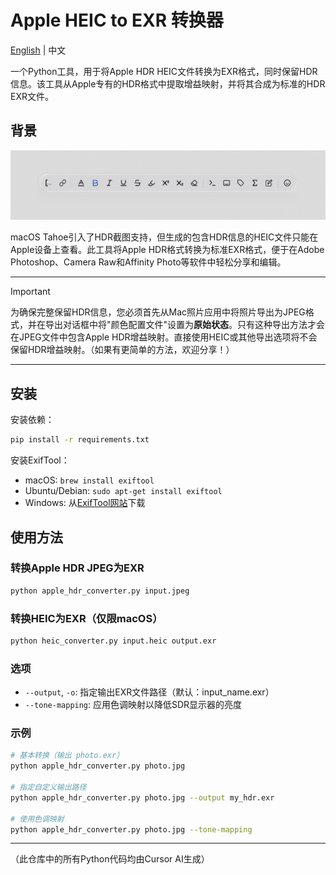 # Apple HEIC to EXR 转换器

[English](README.md) | 中文

一个Python工具，用于将Apple HDR HEIC文件转换为EXR格式，同时保留HDR信息。该工具从Apple专有的HDR格式中提取增益映射，并将其合成为标准的HDR EXR文件。

## 背景

![hdr截图示例](./doc/hdr_screenshot.jpg)

macOS Tahoe引入了HDR截图支持，但生成的包含HDR信息的HEIC文件只能在Apple设备上查看。此工具将Apple HDR格式转换为标准EXR格式，便于在Adobe Photoshop、Camera Raw和Affinity Photo等软件中轻松分享和编辑。

---

> [!IMPORTANT]
> 为确保完整保留HDR信息，您必须首先从Mac照片应用中将照片导出为JPEG格式，并在导出对话框中将"颜色配置文件"设置为**原始状态**。只有这种导出方法才会在JPEG文件中包含Apple HDR增益映射。直接使用HEIC或其他导出选项将不会保留HDR增益映射。（如果有更简单的方法，欢迎分享！）

---

## 安装

安装依赖：
```bash
pip install -r requirements.txt
```

安装ExifTool：
- macOS: `brew install exiftool`
- Ubuntu/Debian: `sudo apt-get install exiftool`
- Windows: 从[ExifTool网站](https://exiftool.org/)下载

## 使用方法

### 转换Apple HDR JPEG为EXR
```bash
python apple_hdr_converter.py input.jpeg
```

### 转换HEIC为EXR（仅限macOS）
```bash
python heic_converter.py input.heic output.exr
```

### 选项
- `--output`, `-o`: 指定输出EXR文件路径（默认：input_name.exr）
- `--tone-mapping`: 应用色调映射以降低SDR显示器的亮度

### 示例
```bash
# 基本转换（输出 photo.exr）
python apple_hdr_converter.py photo.jpg

# 指定自定义输出路径
python apple_hdr_converter.py photo.jpg --output my_hdr.exr

# 使用色调映射
python apple_hdr_converter.py photo.jpg --tone-mapping
```
---

（此仓库中的所有Python代码均由Cursor AI生成）